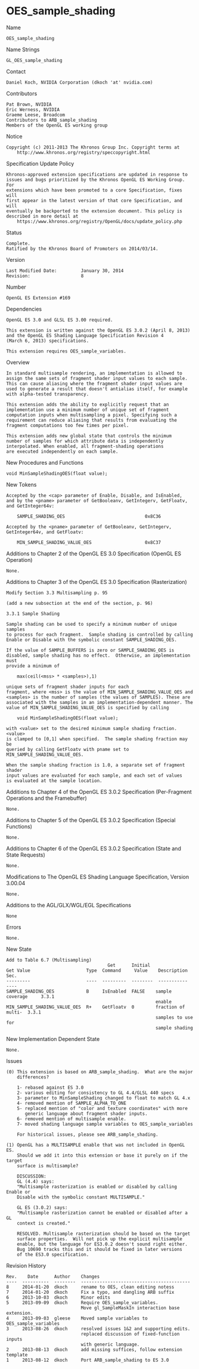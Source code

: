 # OES_sample_shading

Name

    OES_sample_shading

Name Strings

    GL_OES_sample_shading

Contact

    Daniel Koch, NVIDIA Corporation (dkoch 'at' nvidia.com)

Contributors

    Pat Brown, NVIDIA
    Eric Werness, NVIDIA
    Graeme Leese, Broadcom
    Contributors to ARB_sample_shading
    Members of the OpenGL ES working group

Notice

    Copyright (c) 2011-2013 The Khronos Group Inc. Copyright terms at
        http://www.khronos.org/registry/speccopyright.html

Specification Update Policy

    Khronos-approved extension specifications are updated in response to
    issues and bugs prioritized by the Khronos OpenGL ES Working Group. For
    extensions which have been promoted to a core Specification, fixes will
    first appear in the latest version of that core Specification, and will
    eventually be backported to the extension document. This policy is
    described in more detail at
        https://www.khronos.org/registry/OpenGL/docs/update_policy.php

Status

    Complete. 
    Ratified by the Khronos Board of Promoters on 2014/03/14.

Version

    Last Modified Date:         January 30, 2014
    Revision:                   8

Number

    OpenGL ES Extension #169

Dependencies

    OpenGL ES 3.0 and GLSL ES 3.00 required.

    This extension is written against the OpenGL ES 3.0.2 (April 8, 2013)
    and the OpenGL ES Shading Language Specification Revision 4
    (March 6, 2013) specifications.

    This extension requires OES_sample_variables.

Overview

    In standard multisample rendering, an implementation is allowed to
    assign the same sets of fragment shader input values to each sample.
    This can cause aliasing where the fragment shader input values are
    used to generate a result that doesn't antialias itself, for example
    with alpha-tested transparency.

    This extension adds the ability to explicitly request that an
    implementation use a minimum number of unique set of fragment
    computation inputs when multisampling a pixel. Specifying such a
    requirement can reduce aliasing that results from evaluating the
    fragment computations too few times per pixel.

    This extension adds new global state that controls the minimum
    number of samples for which attribute data is independently
    interpolated. When enabled, all fragment-shading operations
    are executed independently on each sample.


New Procedures and Functions

    void MinSampleShadingOES(float value);

New Tokens

    Accepted by the <cap> parameter of Enable, Disable, and IsEnabled,
    and by the <pname> parameter of GetBooleanv, GetIntegerv, GetFloatv,
    and GetInteger64v:

        SAMPLE_SHADING_OES                              0x8C36

    Accepted by the <pname> parameter of GetBooleanv, GetIntegerv,
    GetInteger64v, and GetFloatv:

        MIN_SAMPLE_SHADING_VALUE_OES                    0x8C37

Additions to Chapter 2 of the OpenGL ES 3.0 Specification (OpenGL ES Operation)

    None.

Additions to Chapter 3 of the OpenGL ES 3.0 Specification (Rasterization)

    Modify Section 3.3 Multisampling p. 95

    (add a new subsection at the end of the section, p. 96)

    3.3.1 Sample Shading

    Sample shading can be used to specify a minimum number of unique samples
    to process for each fragment.  Sample shading is controlled by calling
    Enable or Disable with the symbolic constant SAMPLE_SHADING_OES.

    If the value of SAMPLE_BUFFERS is zero or SAMPLE_SHADING_OES is
    disabled, sample shading has no effect.  Otherwise, an implementation must
    provide a minimum of

        max(ceil(<mss> * <samples>),1)

    unique sets of fragment shader inputs for each
    fragment, where <mss> is the value of MIN_SAMPLE_SHADING_VALUE_OES and
    <samples> is the number of samples (the values of SAMPLES). These are
    associated with the samples in an implementation-dependent manner. The
    value of MIN_SAMPLE_SHADING_VALUE_OES is specified by calling

        void MinSampleShadingOES(float value);

    with <value> set to the desired minimum sample shading fraction.  <value>
    is clamped to [0,1] when specified.  The sample shading fraction may be
    queried by calling GetFloatv with pname set to
    MIN_SAMPLE_SHADING_VALUE_OES.

    When the sample shading fraction is 1.0, a separate set of fragment shader
    input values are evaluated for each sample, and each set of values
    is evaluated at the sample location.


Additions to Chapter 4 of the OpenGL ES 3.0.2 Specification (Per-Fragment
Operations and the Framebuffer)

    None.

Additions to Chapter 5 of the OpenGL ES 3.0.2 Specification (Special Functions)

    None.

Additions to Chapter 6 of the OpenGL ES 3.0.2 Specification (State and
State Requests)

    None.

Modifications to The OpenGL ES Shading Language Specification, Version 3.00.04

    None.

Additions to the AGL/GLX/WGL/EGL Specifications

    None

Errors

    None.

New State

    Add to Table 6.7 (Multisampling)
                                          Get      Initial
    Get Value                     Type  Command     Value    Description         Sec.
    ---------                     ----  ---------  --------  -----------         ----
    SAMPLE_SHADING_OES            B     IsEnabled  FALSE    sample coverage     3.3.1
                                                            enable
    MIN_SAMPLE_SHADING_VALUE_OES  R+    GetFloatv  0        fraction of multi-  3.3.1
                                                            samples to use for
                                                            sample shading

New Implementation Dependent State

    None.

Issues

    (0) This extension is based on ARB_sample_shading.  What are the major
        differences?

        1- rebased against ES 3.0
        2- various editing for consistency to GL 4.4/GLSL 440 specs
        3- parameter to MinSampleShading changed to float to match GL 4.x
        4- removed mention of SAMPLE_ALPHA_TO_ONE
        5- replaced mention of "color and texture coordinates" with more
           generic language about fragment shader inputs.
        6- removed mention of multisample enable.
        7- moved shading language sample variables to OES_sample_variables

        For historical issues, please see ARB_sample_shading.

    (1) OpenGL has a MULTISAMPLE enable that was not included in OpenGL ES.
        Should we add it into this extension or base it purely on if the target
        surface is multisample?

        DISCUSSION:
        GL (4.4) says:
        "Multisample rasterization is enabled or disabled by calling Enable or
        Disable with the symbolic constant MULTISAMPLE."

        GL ES (3.0.2) says:
        "Multisample rasterization cannot be enabled or disabled after a GL
        context is created."

        RESOLVED. Multisample rasterization should be based on the target
        surface properties.  Will not pick up the explicit multisample
        enable, but the language for ES3.0.2 doesn't sound right either.
        Bug 10690 tracks this and it should be fixed in later versions
        of the ES3.0 specification.


Revision History

    Rev.    Date      Author    Changes
    ----  ----------  --------  -----------------------------------------
    8     2014-01-20  dkoch     rename to OES, clean editing notess
    7     2014-01-20  dkoch     Fix a typo, and dangling ARB suffix
    6     2013-10-03  dkoch     Minor edits
    5     2013-09-09  dkoch     Require OES_sample_variables.
                                Move gl_SampleMaskIn interaction base extension.
    4     2013-09-03  gleese    Moved sample variables to OES_sample_variables
    3     2013-08-26  dkoch     resolved issues 1&2 and supporting edits.
                                replaced discussion of fixed-function inputs
                                with generic language.
    2     2013-08-13  dkoch     add missing suffices, follow extension template
    1     2013-08-12  dkoch     Port ARB_sample_shading to ES 3.0

